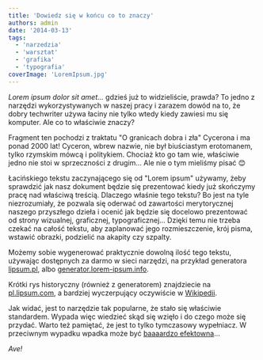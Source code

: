 ```yaml
---
title: 'Dowiedz się w końcu co to znaczy'
authors: admin
date: '2014-03-13'
tags:
  - 'narzedzia'
  - 'warsztat'
  - 'grafika'
  - 'typografia'
coverImage: 'LoremIpsum.jpg'
---
```


*Lorem ipsum dolor sit amet...* gdzieś już to widzieliście, prawda? To jedno z
narzędzi wykorzystywanych w naszej pracy i zarazem dowód na to, że dobry
techwriter używa łaciny nie tylko wtedy kiedy zawiesi mu się komputer. Ale co to
właściwie znaczy?

<!--truncate-->

Fragment ten pochodzi z traktatu "O granicach dobra i zła" Cycerona i ma ponad
2000 lat! Cyceron, wbrew nazwie, nie był biuściastym erotomanem, tylko rzymskim
mówcą i politykiem. Chociaż kto go tam wie, właściwie jedno nie stoi w
sprzeczności z drugim... Ale nie o tym mieliśmy pisać 😊

Łacińskiego tekstu zaczynającego się od "Lorem ipsum" używamy, żeby sprawdzić
jak nasz dokument będzie się prezentować kiedy już skończymy pracę nad właściwą
treścią. Dlaczego właśnie tego tekstu? Bo jest na tyle niezrozumiały, że pozwala
się oderwać od zawartości merytorycznej naszego przyszłego dzieła i ocenić jak
będzie się docelowo prezentować od strony wizualnej, graficznej,
typograficznej... Dzięki temu nie trzeba czekać na całość tekstu, aby zaplanować
jego rozmieszczenie, krój pisma, wstawić obrazki, podzielić na akapity czy
szpalty.

Możemy sobie wygenerować praktycznie dowolną ilość tego tekstu, używając
dostępnych za darmo w sieci narzędzi, na przykład generatora
[lipsum.pl](http://lipsum.pl/),
albo [generator.lorem-ipsum.info](http://generator.lorem-ipsum.info/).

Krótki rys historyczny (również z generatorem) znajdziecie na
[pl.lipsum.com](http://pl.lipsum.com/), a bardziej wyczerpujący oczywiście w
[Wikipedii](http://pl.wikipedia.org/wiki/Lorem_ipsum).

Jak widać, jest to narzędzie tak popularne, że stało się właściwie standardem.
Wypada więc wiedzieć skąd się wzięło i do czego może się przydać. Warto też
pamiętać, że jest to tylko tymczasowy wypełniacz. W przeciwnym wypadku wpadka
może być
[baaaardzo efektowna](http://www.elezea.com/2014/02/lorem-ipsum-gone-wrong/)...

_Ave!_
